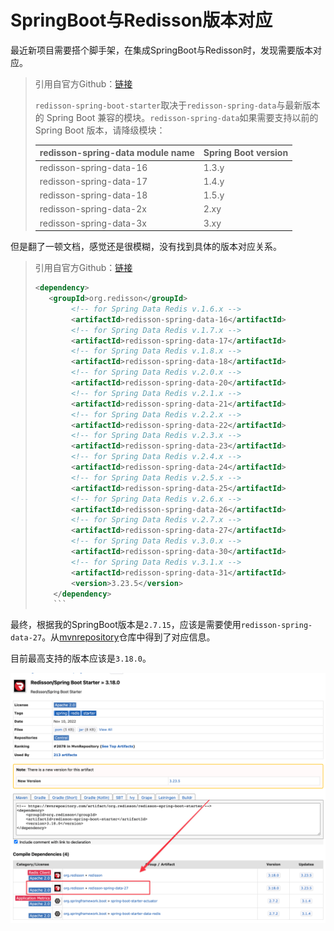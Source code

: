 # SpringBoot与Redisson版本对应

最近新项目需要搭个脚手架，在集成SpringBoot与Redisson时，发现需要版本对应。



> 引用自官方Github：[链接](https://github.com/redisson/redisson/tree/master/redisson-spring-boot-starter#1-add-redisson-spring-boot-starter-dependency-into-your-project)
>
> `redisson-spring-boot-starter`取决于`redisson-spring-data`与最新版本的 Spring Boot 兼容的模块。`redisson-spring-data`如果需要支持以前的 Spring Boot 版本，请降级模块：
>
> | redisson-spring-data module name | Spring Boot version |
> | -------------------------------- | ------------------- |
> | redisson-spring-data-16          | 1.3.y               |
> | redisson-spring-data-17          | 1.4.y               |
> | redisson-spring-data-18          | 1.5.y               |
> | redisson-spring-data-2x          | 2.xy                |
> | redisson-spring-data-3x          | 3.xy                |



但是翻了一顿文档，感觉还是很模糊，没有找到具体的版本对应关系。



>引用自官方Github：[链接](https://github.com/redisson/redisson/tree/master/redisson-spring-data#1-add-redisson-spring-data-dependency-into-your-project)
>
>```xml
><dependency>
>    <groupId>org.redisson</groupId>
>         <!-- for Spring Data Redis v.1.6.x -->
>         <artifactId>redisson-spring-data-16</artifactId>
>         <!-- for Spring Data Redis v.1.7.x -->
>         <artifactId>redisson-spring-data-17</artifactId>
>         <!-- for Spring Data Redis v.1.8.x -->
>         <artifactId>redisson-spring-data-18</artifactId>
>         <!-- for Spring Data Redis v.2.0.x -->
>         <artifactId>redisson-spring-data-20</artifactId>
>         <!-- for Spring Data Redis v.2.1.x -->
>         <artifactId>redisson-spring-data-21</artifactId>
>         <!-- for Spring Data Redis v.2.2.x -->
>         <artifactId>redisson-spring-data-22</artifactId>
>         <!-- for Spring Data Redis v.2.3.x -->
>         <artifactId>redisson-spring-data-23</artifactId>
>         <!-- for Spring Data Redis v.2.4.x -->
>         <artifactId>redisson-spring-data-24</artifactId>
>         <!-- for Spring Data Redis v.2.5.x -->
>         <artifactId>redisson-spring-data-25</artifactId>
>         <!-- for Spring Data Redis v.2.6.x -->
>         <artifactId>redisson-spring-data-26</artifactId>
>         <!-- for Spring Data Redis v.2.7.x -->
>         <artifactId>redisson-spring-data-27</artifactId>
>         <!-- for Spring Data Redis v.3.0.x -->
>         <artifactId>redisson-spring-data-30</artifactId>
>         <!-- for Spring Data Redis v.3.1.x -->
>         <artifactId>redisson-spring-data-31</artifactId>
>         <version>3.23.5</version>
>     </dependency>
>     ```



最终，根据我的SpringBoot版本是`2.7.15`，应该是需要使用`redisson-spring-data-27`。从[mvnrepository](https://mvnrepository.com/artifact/org.redisson/redisson-spring-boot-starter/3.18.0)仓库中得到了对应信息。

目前最高支持的版本应该是`3.18.0`。

![image-20231009104934111](../public/assets/image-20231009104934111.png)

<gitalk/>
